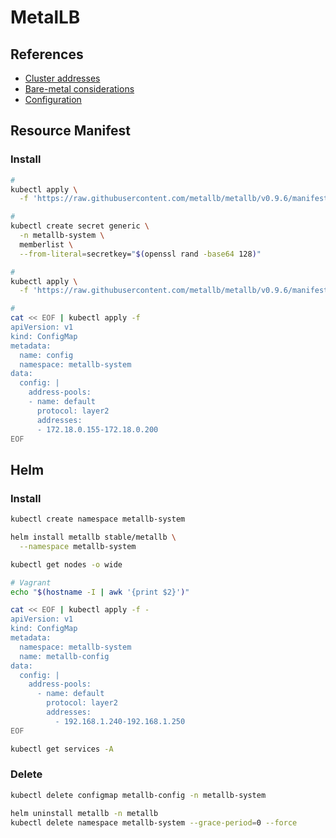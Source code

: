 # MetalLB

## References

- [Cluster addresses](https://metallb.universe.tf/tutorial/layer2/#cluster-addresses)
- [Bare-metal considerations](https://github.com/kubernetes/ingress-nginx/blob/master/docs/deploy/baremetal.md)
- [Configuration](https://github.com/helm/charts/tree/master/stable/metallb#configuration)

## Resource Manifest

### Install

```sh
#
kubectl apply \
  -f 'https://raw.githubusercontent.com/metallb/metallb/v0.9.6/manifests/namespace.yaml'

#
kubectl create secret generic \
  -n metallb-system \
  memberlist \
  --from-literal=secretkey="$(openssl rand -base64 128)"

#
kubectl apply \
  -f 'https://raw.githubusercontent.com/metallb/metallb/v0.9.6/manifests/metallb.yaml'

#
cat << EOF | kubectl apply -f
apiVersion: v1
kind: ConfigMap
metadata:
  name: config
  namespace: metallb-system
data:
  config: |
    address-pools:
    - name: default
      protocol: layer2
      addresses:
      - 172.18.0.155-172.18.0.200
EOF
```

## Helm

### Install

```sh
kubectl create namespace metallb-system
```

```sh
helm install metallb stable/metallb \
  --namespace metallb-system
```

```sh
kubectl get nodes -o wide

# Vagrant
echo "$(hostname -I | awk '{print $2}')"
```

```sh
cat << EOF | kubectl apply -f -
apiVersion: v1
kind: ConfigMap
metadata:
  namespace: metallb-system
  name: metallb-config
data:
  config: |
    address-pools:
      - name: default
        protocol: layer2
        addresses:
          - 192.168.1.240-192.168.1.250
EOF
```

```sh
kubectl get services -A
```

### Delete

```sh
kubectl delete configmap metallb-config -n metallb-system

helm uninstall metallb -n metallb
kubectl delete namespace metallb-system --grace-period=0 --force
```
